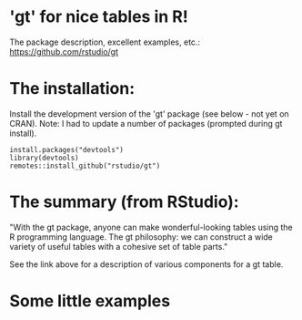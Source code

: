 # 'gt' for nice tables in R!

The package description, excellent examples, etc.: 
<https://github.com/rstudio/gt>

# The installation:

Install the development version of the 'gt' package (see below - not yet on CRAN). Note: I had to update a number of packages (prompted during gt install). 

    install.packages("devtools")
    library(devtools)
    remotes::install_github("rstudio/gt")
    
# The summary (from RStudio):

"With the gt package, anyone can make wonderful-looking tables using the R programming language. The gt philosophy: we can construct a wide variety of useful tables with a cohesive set of table parts."

See the link above for a description of various components for a gt table. 

# Some little examples

